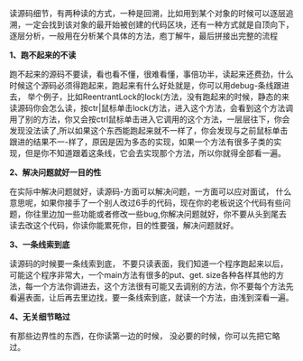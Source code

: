 读源码细节，有两种读的方式，一种是回溯，比如用到某个对象的时候可以逐层追溯，一定会找到该对象的最开始被创建的代码区块，还有一种方式就是自顶向下，逐层分析，一般用在分析某个具体的方法，庖丁解牛，最后拼接出完整的流程

**1、跑不起来的不读**

跑不起来的源码不要读，看也看不懂，很难看懂，事倍功半，读起来还费劲，什么时候这个源码必须得跑起来，跑起来有什么好处就是，你可以用debug-条线跟进去， 举个例子，比如ReentrantLock的lock(方法，没有跑起来的时候，静态的来读源码你会怎么读，按ctr|鼠标单击lock(方法，进入这个方法，会看到这个方法调用了别的方法，你又会按ctrl鼠标单击进入它调用的这个方法，一层层往下，你会发现没法读了,所以如果这个东西能跑起来就不一样了，你会发现与之前鼠标单击跟进的结果不一-样了，原因是因为多态的实现，如果一个方法有很多子类的实现，但是你不知道跟着这条线，它会去实现那个方法，所以你就得全部看一遍。

**2、解决问题就好一目的性**

在实际中解决问题就好，读源码-方面可以解决问题，一方面可以应对面试， 什么意思呢，如果你接手了一个别人改过6手的代码，现在你的老板说这个代码有些问题，你往里边加一些功能或者修改一些bug,你解决问题就好，你不要从头到尾去读去改这个代码，你读你能累死你，目的性要强，解决问题就好。

**3、一条线索到底**

读源码的时候要一条线索到底， 不要只读表面，我们知道一个程序跑起来以后， 可能这个程序非常大，一个main方法有很多的put、get. size各种各样其他的方法，每一个方法你调进去，这个方法很有可能又去调别的方法，你不要每个方法先看遍表面，让后再去里边找，要一条线索到底，就读一个方法，由浅到深看一遍。

**4、无关细节略过**

有那些边界性的东西，在你读第一边的时候， 没必要的时候，你可以先把它略过。
